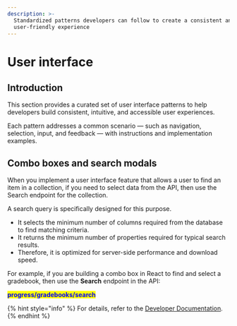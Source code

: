 ```yaml
---
description: >-
  Standardized patterns developers can follow to create a consistent and
  user-friendly experience
---
```


# User interface

## Introduction

This section provides a curated set of user interface patterns to help developers build consistent, intuitive, and accessible user experiences.&#x20;

Each pattern addresses a common scenario — such as navigation, selection, input, and feedback — with instructions and implementation examples.&#x20;

## Combo boxes and search modals

When you implement a user interface feature that allows a user to find an item in a collection, if you need to select data from the API, then use the Search endpoint for the collection.

A search query is specifically designed for this purpose.&#x20;

* It selects the minimum number of columns required from the database to find matching criteria.
* It returns the minimum number of properties required for typical search results.&#x20;
* Therefore, it is optimized for server-side performance and download speed.

For example, if you are building a combo box in React to find and select a gradebook, then use the **Search** endpoint in the API:

<mark style="color:blue;">**progress/gradebooks/search**</mark>

{% hint style="info" %}
For details, refer to the [Developer Documentation](https://app.gitbook.com/s/yCodYcY9Svgs5pGsCpXh/getting-started/readme).
{% endhint %}



